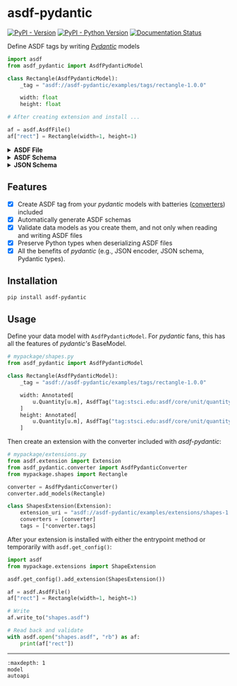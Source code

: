 # asdf-pydantic

[![PyPI - Version](https://img.shields.io/pypi/v/asdf-pydantic.svg)](https://pypi.org/project/asdf-pydantic)
[![PyPI - Python Version](https://img.shields.io/pypi/pyversions/asdf-pydantic.svg)](https://pypi.org/project/asdf-pydantic)
[![Documentation Status](https://readthedocs.org/projects/asdf-pydantic/badge/?version=latest)](https://asdf-pydantic.readthedocs.io/en/latest/?badge=latest)

<div style="width: 33vw; min-width: 50em; max-width: 70em; margin:auto;">

Define ASDF tags by writing [*Pydantic*](https://pydantic-docs.helpmanual.io/) models

```py
import asdf
from asdf_pydantic import AsdfPydanticModel

class Rectangle(AsdfPydanticModel):
    _tag = "asdf://asdf-pydantic/examples/tags/rectangle-1.0.0"

    width: float
    height: float

# After creating extension and install ...

af = asdf.AsdfFile()
af["rect"] = Rectangle(width=1, height=1)
```


<details>
<summary><b>ASDF File</b></summary>

```py
print(af.dumps())
```

```yaml
#ASDF 1.0.0
#ASDF_STANDARD 1.5.0
%YAML 1.1
%TAG ! tag:stsci.edu:asdf/
--- !core/asdf-1.1.0
asdf_library: !core/software-1.0.0 {
    author: The ASDF Developers,
    homepage: 'http://github.com/asdf-format/asdf',
    name: asdf,
    version: 2.14.3}
history:
  extensions:
  - !core/extension_metadata-1.0.0
    extension_class: asdf.extension.BuiltinExtension
    software: !core/software-1.0.0 {
        name: asdf,
        version: 2.14.3}
  - !core/extension_metadata-1.0.0 {
    extension_class: mypackage.shapes.ShapesExtension,
    extension_uri: 'asdf://asdf-pydantic/shapes/extensions/shapes-1.0.0'}
rect: !<asdf://asdf-pydantic/shapes/tags/rectangle-1.0.0> {
    height: 1.0,
    width: 1.0}
...
```

</details>

<details>
<summary><b>ASDF Schema</b></summary>

```py
print(af["rect"].model_asdf_schema())
```


```yaml
%YAML 1.1
---
$schema: http://stsci.edu/schemas/asdf/asdf-schema-1.0.0
id: asdf://asdf-pydantic/examples/tags/rectangle-1.0.0/schema
title: Rectangle
type: object
properties:
  width:
    title: Width
    type: number
  height:
    title: Height
    type: number
required:
- width
- height
```




</details>

<details>
<summary><b>JSON Schema</b></summary>

```py
print(af["rect"].model_json_schema())
```

```yaml
{
    "properties": {
        "width": {
            "title": "Width",
            "type": "number"
        },
        "height": {
            "title": "Height",
            "type": "number"
        }
    },
    "required": [
        "width",
        "height"
    ],
    "title": "Rectangle",
    "type": "object"
}
```

</details>

</div>

## Features

- [x] Create ASDF tag from your *pydantic* models with batteries ([converters](https://asdf.readthedocs.io/en/stable/asdf/extending/converters.html)) included
- [x] Automatically generate ASDF schemas
- [x] Validate data models as you create them, and not only when reading and writing ASDF files
- [x] Preserve Python types when deserializing ASDF files
- [x] All the benefits of *pydantic* (e.g., JSON encoder, JSON schema, Pydantic types).

## Installation

```sh
pip install asdf-pydantic
```

## Usage

Define your data model with `AsdfPydanticModel`. For *pydantic* fans, this has
all the features of *pydantic's* BaseModel.

```py
# mypackage/shapes.py
from asdf_pydantic import AsdfPydanticModel

class Rectangle(AsdfPydanticModel):
    _tag = "asdf://asdf-pydantic/examples/tags/rectangle-1.0.0"

    width: Annotated[
        u.Quantity[u.m], AsdfTag("tag:stsci.edu:asdf/core/unit/quantity-1.*")
    ]
    height: Annotated[
        u.Quantity[u.m], AsdfTag("tag:stsci.edu:asdf/core/unit/quantity-1.*")
    ]
```

Then create an extension with the converter included with *asdf-pydantic*:

```py
# mypackage/extensions.py
from asdf.extension import Extension
from asdf_pydantic.converter import AsdfPydanticConverter
from mypackage.shapes import Rectangle

converter = AsdfPydanticConverter()
converter.add_models(Rectangle)

class ShapesExtension(Extension):
    extension_uri = "asdf://asdf-pydantic/examples/extensions/shapes-1.0.0"
    converters = [converter]
    tags = [*converter.tags]
```

After your extension is installed with either the entrypoint method or temporarily
with `asdf.get_config()`:

```py
import asdf
from mypackage.extensions import ShapeExtension

asdf.get_config().add_extension(ShapesExtension())

af = asdf.AsdfFile()
af["rect"] = Rectangle(width=1, height=1)

# Write
af.write_to("shapes.asdf")

# Read back and validate
with asdf.open("shapes.asdf", "rb") as af:
    print(af["rect"])
```

---

```sh
:maxdepth: 1
model
autoapi
